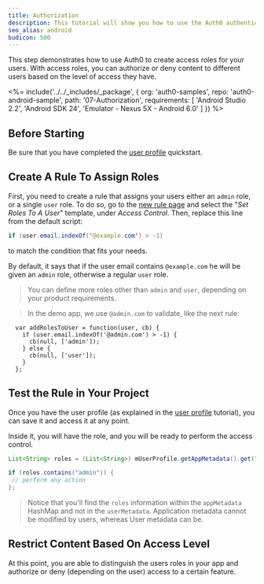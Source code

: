 ```yaml
---
title: Authorization
description: This tutorial will show you how to use the Auth0 authentication API in your Android project to create a custom login screen.
seo_alias: android
budicon: 500
---
```


This step demonstrates how to use Auth0 to create access roles for your users. With access roles, you can authorize or deny content to different users based on the level of access they have.

<%= include('../../_includes/_package', {
  org: 'auth0-samples',
  repo: 'auth0-android-sample',
  path: '07-Authorization',
  requirements: [
    'Android Studio 2.2',
    'Android SDK 24',
    'Emulator - Nexus 5X - Android 6.0'
  ]
}) %>

## Before Starting

Be sure that you have completed the [user profile](04-user-profile) quickstart.

## Create A Rule To Assign Roles

First, you need to create a rule that assigns your users either an `admin` role, or a single `user` role. To do so, go to the [new rule page](${manage_url}/#/rules/new) and select the "*Set Roles To A User*" template, under *Access Control*. Then, replace this line from the default script:

```java
if (user.email.indexOf('@example.com') > -1)
```
to match the condition that fits your needs.

By default, it says that if the user email contains `@example.com` he will be given an `admin` role, otherwise a regular `user` role.

> You can define more roles other than `admin` and `user`, depending on your product requirements.

> In the demo app, we use `@admin.com` to validate, like the next rule:

```
  var addRolesToUser = function(user, cb) {
    if (user.email.indexOf('@admin.com') > -1) {
      cb(null, ['admin']);
    } else {
      cb(null, ['user']);
    }
  };
```

## Test the Rule in Your Project

Once you have the user profile (as explained in the [user profile](04-user-profile) tutorial), you can save it and access it at any point.

Inside it, you will have the role, and you will be ready to perform the access control.

```java
List<String> roles = (List<String>) mUserProfile.getAppMetadata().get("roles");

if (roles.contains("admin")) {
 // perform any action
};
```

> Notice that you'll find the `roles` information within the `appMetadata` HashMap and not in the `userMetadata`. Application metadata cannot be modified by users, whereas User metadata can be.

## Restrict Content Based On Access Level

At this point, you are able to distinguish the users roles in your app and authorize or deny (depending on the user) access to a certain feature.

